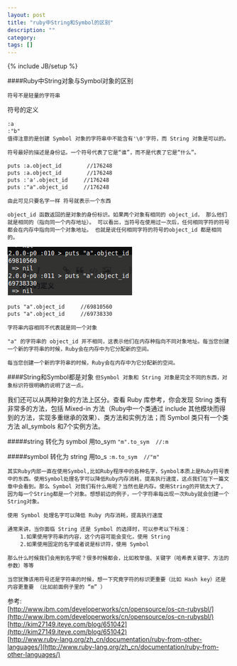 ```yaml
---
layout: post
title: "ruby中String和Symbol的区别"
description: ""
category: 
tags: []
---
```

{% include JB/setup %}

####Ruby中String对象与Symbol对象的区别

`符号不是轻量的字符串` 

符号的定义    
    
    :a
    :"b"
    值得注意的是创建 Symbol 对象的字符串中不能含有'\0'字符，而 String 对象是可以的。
`符号最好的描述是身份证。一个符号代表了它是“谁”，而不是代表了它是“什么”。`

    puts :a.object_id        //176248
    puts :a.object_id        //176248
    puts :'a'.object_id     //176248
    puts :"a".object_id     //176248

`由此可见只要名字一样 符号就表示一个东西`

    object_id 函数返回的是对象的身份标识。如果两个对象有相同的 object_id， 那么他们就是相同的（指向同一个内存地址）。 可以看出，当符号在使用过一次后，任何相同字符的符号都会在内存中指向同一个对象地址。 也就是说任何相同字符的符号的object_id 都是相同的。

![str](/article_images/str_syb.png)

    puts "a".object_id     //69810560
    puts "a".object_id     //69738330

`字符串内容相同不代表就是同一个对象`

    "a" 的字符串的 object_id 并不相同，这表示他们在内存种指向不同对象地址。每当您创建一个新的字符串的时候，Ruby会在内存中为它分配新的空间。

`每当您创建一个新的字符串的时候，Ruby会在内存中为它分配新的空间。`

####String和Symbol都是对象
`但Symbol 对象和 String 对象是完全不同的东西，对象标识符很明确的说明了这一点。`

我们还可以从两种对象的方法上区分。查看 Ruby 库参考，你会发现 String 类有非常多的方法，包括 Mixed-in 方法（Ruby中一个类通过 include 其他模块而得到的方法，实现多重继承的效果）、类方法和实例方法；而 Symbol 类只有一个类方法 all_symbols 和7个实例方法。

#####string 转化为 symbol 用to_sym
`"m".to_sym  //:m`

#####symbol 转化为 string 用to_s
`:m.to_sym  //"m"`

    其实Ruby内部一直在使用Symbol,比如Ruby程序中的各种名字，Symbol本质上是Ruby符号表中的东西。使用Symbol处理名字可以降低Ruby内存消耗，提高执行速度，这点我们在下一篇文章中会看到。那么 Symbol 对我们有什么用呢？当然也是内存。使用String的开销太大了，因为每一个String都是一个对象。想想前边的例子，一个字符串每出现一次Ruby就会创建一个String对象。
    
`使用 Symbol 处理名字可以降低 Ruby 内存消耗，提高执行速度`

    通常来讲，当你面临 String 还是 Symbol 的选择时，可以参考以下标准：
        1.如果使用字符串的内容，这个内容可能会变化，使用 String
        2.如果使用固定的名字或者说是标识符，使用 Symbol

`那么什么时候我们会用到名字呢？很多时候都会，比如枚举值、关键字（哈希表关键字、方法的参数）等等`

    当您犹豫该用符号还是字符串的时候，想一下究竟字符的标识更重要（比如 Hash key）还是内容更重要 （比如前面例子里的 “m” ）   
    
参考:        
[http://www.ibm.com/developerworks/cn/opensource/os-cn-rubysbl/](http://www.ibm.com/developerworks/cn/opensource/os-cn-rubysbl/)    
[http://kim27149.iteye.com/blog/651042](http://kim27149.iteye.com/blog/651042)    
[http://www.ruby-lang.org/zh_cn/documentation/ruby-from-other-languages/](http://www.ruby-lang.org/zh_cn/documentation/ruby-from-other-languages/)